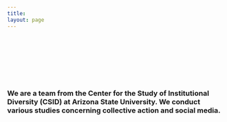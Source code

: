 ```yaml
---
title: 
layout: page
---
```



<br><br>
<br><br>
<br><br>


### We are a team from the Center for the Study of Institutional Diversity (CSID) at Arizona State University. We conduct various studies concerning collective action and social media.




<script type="text/javascript" src="https://ajax.googleapis.com/ajax/libs/jquery/1.7.2/jquery.min.js"></script>
<script type="text/javascript" src="assets/javascript/jquery.backstretch.min.js"></script>
<script type="text/javascript" src="assets/javascript/application.js"></script>
